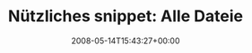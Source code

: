 ---
retweeted: false
source: <a href="http://twitter.com" rel="nofollow">Twitter Web Client</a>
entities:
  hashtags: []
  symbols: []
  user_mentions: []
  urls: []
display_text_range:
- '0'
- '118'
favorite_count: '0'
id_str: '811191867'
truncated: false
retweet_count: '0'
id: '811191867'
created_at: Wed May 14 15:43:27 +0000 2008
favorited: false
full_text: 'Nützliches snippet: Alle Dateien die man in den letzten 120 Minuten geändert
  hat: "find ./ -mmin +0 -mmin -120 -print"'
lang: de
tags:
- pesos:twitter
date: '2008-05-14T15:43:27+00:00'
src: https://twitter.com/bascht/status/811191867
original_url: https://twitter.com/bascht/status/811191867
type: twitter_tweet
text: 'Nützliches snippet: Alle Dateien die man in den letzten 120 Minuten geändert
  hat: "find ./ -mmin +0 -mmin -120 -print"'
title: 'Nützliches snippet: Alle Dateie'

---